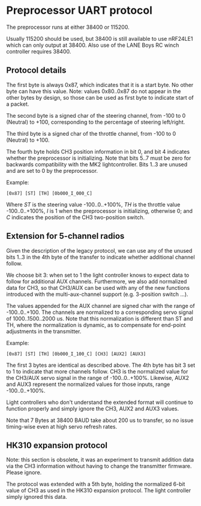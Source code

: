 # Preprocessor UART protocol

The preprocessor runs at either 38400 or 115200.

Usually 115200 should be used, but 38400 is still available to use nRF24LE1 which can only output at 38400. Also use of the LANE Boys RC winch controller requires 38400.


## Protocol details

The first byte is always 0x87, which indicates that it is a start byte. No other byte can have this value.
Note: values 0x80..0x87 do not appear in the other bytes by design, so those can be used as first byte to indicate start of a packet.

The second byte is a signed char of the steering channel, from -100 to 0 (Neutral) to +100, corresponding to the percentage of steering left/right.

The third byte is a signed char of the throttle channel, from -100 to 0 (Neutral) to +100.

The fourth byte holds CH3 position information in bit 0, and bit 4 indicates whether the preprocessor is initializing.
Note that bits 5..7 must be zero for backwards compatibility with the MK2 lightcontroller.
Bits 1..3 are unused and are set to 0 by the preprocessor.

Example:

    [0x87] [ST] [TH] [0b000_I_000_C]

Where *ST* is the steering value -100..0..+100%, *TH* is the throttle value -100..0..+100%, *I* is 1 when the preprocessor is initializing, otherwise 0; and *C* indicates the position of the CH3 two-position switch.


## Extension for 5-channel radios

Given the description of the legacy protocol, we can use any of the unused bits 1..3 in the 4th byte of the transfer to indicate whether additional channel follow.

We choose bit 3: when set to 1 the light controller knows to expect data to follow for additional AUX channels.
Furthermore, we also add normalized data for CH3, so that CH3/AUX can be used with any of the new functions introduced with the multi-aux-channel support (e.g. 3-position switch ...).

The values appended for the AUX channel are signed char with the range of -100..0..+100. The channels are normalized to a corresponding servo signal of 1000..1500..2000 us.
Note that this normalization is different than ST and TH, where the normalization is dynamic, as to compensate for end-point adjustments in the transmitter.

Example:

    [0x87] [ST] [TH] [0b000_I_100_C] [CH3] [AUX2] [AUX3]

The first 3 bytes are identical as described above.
The 4th byte has bit 3 set to 1 to indicate that more channels follow.
CH3 is the normalized value for the CH3/AUX servo signal in the range of -100..0..+100%.
Likewise, AUX2 and AUX3 represent the normalized values for those inputs, range -100..0..+100%.

Light controllers who don't understand the extended format will continue to function properly and simply ignore the CH3, AUX2 and AUX3 values.


Note that 7 Bytes at 38400 BAUD take about 200 us to transfer, so no issue timing-wise even at high servo refresh rates.


## HK310 expansion protocol

Note: this section is obsolete, it was an experiment to transmit addition data via the CH3 information without having to change the transmitter firmware. Please ignore.

The protocol was extended with a 5th byte, holding the normalized 6-bit value of CH3 as used in the HK310 expansion protocol. The light controller simply ignored this data.